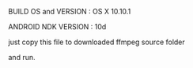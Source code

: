 BUILD OS and VERSION : OS X 10.10.1

ANDROID NDK VERSION : 10d


just copy this file to downloaded ffmpeg source folder

and run.
